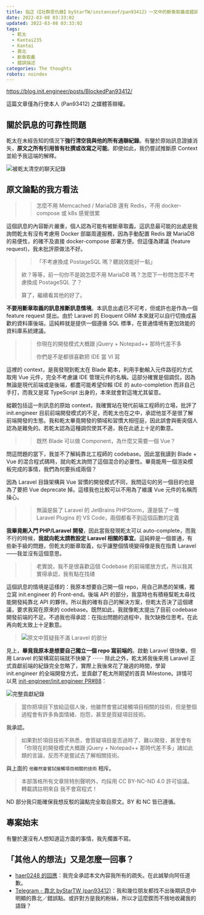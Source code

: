 ```yaml
---
title: 指正《【社群恩仇錄】byStarTW/instanceof/pan93412》一文中的斷章取義或錯誤描述
date: 2022-03-08 03:33:02
updated: 2022-03-08 03:33:02
tags:
  - 乾太
  - Kantai235
  - Kantai
  - 靠北
  - 斷章取義
  - 錯誤描述
categories: The thoughts
robots: noindex
---
```


<https://blog.init.engineer/posts/BlockedPan93412/>

這篇文章僅為行使本人 (Pan93412) 之媒體答辯權。

## 關於訊息的可靠性問題

乾太在未經告知的情況下**強行清空我與他的所有通聯紀錄**。有鑒於原始訊息證據消失，**原文之所有引用皆有杜撰或改寫之可能**。即便如此，我仍嘗試推斷原 Context 並給予我這端的解釋。

![被乾太清空的聊天記錄](https://i.imgur.com/GZkTXa5.png)

## 原文論點的我方看法

> > 怎麼不用 Memcached / MariaDB 還有 Redis，不用 docker-compose 或 k8s 感覺很累

這個訊息的內容斷片嚴重，個人認為可能有被斷章取義。這訊息最可能的出處是我詢問乾太有沒有考慮用 Docker 部屬周邊服務，因為手動配置 Redis 跟 MariaDB 的易便性，的確不及直接 docker-compose 部署方便。但這僅為建議 (feature request)，我未批評原做法不好。

> > 「不考慮換成 PostageSQL 嗎？聽說效能好一點」
>
> 欸？等等，前一句你不是說怎麼不用 MariaDB 嗎？怎麼下一秒問怎麼不考慮換成 PostageSQL 了？
>
> 算了，繼續看其他的好了。

**不要用斷章取義的訊息推斷訊息情境**。本訊息出處已不可考，但或許也是作為一個 feature request 提出。由於 Laravel 的 Eloquent ORM 本來就可以自行切換成喜歡的資料庫後端，這純粹就是提供一個遵循 SQL 標準，在普通情境有更加效能的資料庫系統建議。

> > 你現在的開發模式大概跟 jQuery + Notepad++ 那時代差不多
> >
> > 你們是不是都很喜歡把 IDE 當 VI 寫

這裡的 context，是我發現到乾太在 Blade 範本，利用手動輸入元件路徑的方式取用 Vue 元件，完全不考慮讓 IDE 管理元件的名稱。這部分確實是個調侃，因為無論是現代前端或是後端，都盡可能希望仰賴 IDE 的 auto-completion 而非自己手打，而我又是寫 TypeScript 出身的，本來就會對這塊尤其留意。

縱觀包括這一則訊息的原始 context，我確實站在現代前端工程師的立場，批評了 init.engineer 目前前端開發模式的不足，而乾太也在之中，承認他並不是很了解前端開發的生態。我和乾太畢竟開發的領域和習慣大相徑庭，因此誤會與衝突個人認為是難免的。若乾太認為這種調侃使其不適，我在此遞上十足的歉意。

> > 既然 Blade 可以做 Component，為什麼又需要一個 Vue？

問這問題的當下，我並不了解純靠北工程師的 codebase。因此當我讀到 Blade + Vue 的混合程式碼時，就向乾太詢問了這個混合的必要性。畢竟能用一個渲染模板完成的事情，我們為何要拆成兩個？

因為 Laravel 目錄架構與 Vue 習慣的開發模式不同，我問這句的另一個目的也是為了要把 Vue deprecate 掉。這樣我也比較可以不用為了維護 Vue 元件的名稱而操心。

> > 無論是裝了 Laravel 的 JetBrains PHPStorm，還是裝了一堆 Laravel Plugins 的 VS Code，兩個都看不到這個函數的定義

**我畢竟剛入門 PHP/Laravel 開發**，因此當我發現乾太可以 auto-complete，而我不行的時候，**我就向乾太請教設定 Laravel 相關的事宜**。這純粹是一個普通，有些新手級的問題，但乾太的斷章取義，似乎讓整個情境變得像是我在指責 Laravel——我並沒有這個意思。

> > 老實說，我不是很喜歡這個 Codebase 的前端擺放方式，所以我其實得承認，我有點在找碴

這個訊息的情境是這樣的：我原本想要自己開一個 repo，用自己熟悉的架構，獨立寫 init.engineer 的 Front-end。後端 API 的部分，我當時也有積極幫乾太尋找能開發純靠北 API 的夥伴。所以我的確有自己的解決方案，但乾太否決了這個建議，要求我寫在原來的 codebase。既然如此，我就像乾太提出了目前 codebase 開發前端的不足。不過我也得承認：在指出問題的過程中，我欠缺換位思考。在此再向乾太致上十足歉意。

> ![原文中質疑我不滿 Laravel 的部分](https://i.imgur.com/fMC8P3j.png)

見上，**畢竟我原本是想要自己獨立一個 repo 寫前端的**。啟動 Laravel 很快樂，但用 Laravel 的架構寫前端就不快樂了 ⋯⋯ 除此之外，乾太將我後來用 Laravel 正式貢獻前端的紀錄完全忽略了，實際上我後來花了幾週的時間，學習 init.engineer 的全端開發方式，並貢獻了乾太所期望的首頁 Milestone。詳情可以見 [init-engineer/init.engineer PR#88](https://github.com/init-engineer/init.engineer/pull/88)：

![完整貢獻紀錄](https://i.imgur.com/73kSNOq.jpg)

> 當你把項目下放給這個人後，他雖然會嘗試接觸項目相關的技術，但是整個過程會有許多負面情緒、抱怨，甚至是質疑項目技術。

我承認。

> 如果對於項目技術不熟悉，會質疑項目是否過時了、難以開發，甚至會有「你現在的開發模式大概跟 jQuery + Notepad++ 那時代差不多」諸如此類的言論，反而不是嘗試去了解相關技術。

與上面的 `他雖然會嘗試接觸項目相關的技術` 相斥。

> 本部落格所有文章除特別聲明外，均採用 CC BY-NC-ND 4.0 許可協議。轉載請註明來自 我不會寫程式！

ND 部分我只能確保我想反駁的論點完全取自原文。BY 和 NC 皆已遵循。

## 專案始末

有鑒於還沒有人想知道這方面的事情，我先擱置不寫。

## 「其他人的想法」又是怎麼一回事？

- [haer0248 的回應](https://haer0248.me/451/)：我完全承認本文內容我所有的疏失。在此誠摯向阿任道歉。
- [Telegram - 靠北 byStarTW (pan93412)](https://t.me/s/bystartw/)：我和幾位朋友都找不出後期訊息中明顯的靠北／錯誤點。或許對方是我的粉絲，所以才這麼鍥而不捨地收藏我的語錄？
